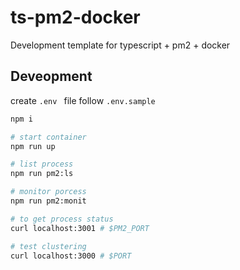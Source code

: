 # ts-pm2-docker

Development template for typescript + pm2 + docker

## Deveopment

create `.env ` file follow `.env.sample`

```bash
npm i

# start container
npm run up

# list process
npm run pm2:ls

# monitor porcess
npm run pm2:monit

# to get process status
curl localhost:3001 # $PM2_PORT

# test clustering
curl localhost:3000 # $PORT

```
